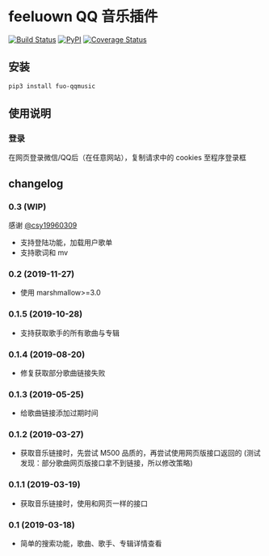 # feeluown QQ 音乐插件

[![Build Status](https://travis-ci.com/feeluown/feeluown-qqmusic.svg?branch=master)](https://travis-ci.com/feeluown/feeluown-qqmusic)
[![PyPI](https://img.shields.io/pypi/v/fuo_qqmusic.svg)](https://pypi.python.org/pypi/fuo-qqmusic)
[![Coverage Status](https://coveralls.io/repos/github/feeluown/feeluown-qqmusic/badge.svg?branch=master)](https://coveralls.io/github/feeluown/feeluown-qqmusic?branch=master)

## 安装

```sh
pip3 install fuo-qqmusic
```

## 使用说明

### 登录
在网页登录微信/QQ后（在任意网站），复制请求中的 cookies 至程序登录框

## changelog

### 0.3 (WIP)

感谢 [@csy19960309](https://github.com/csy19960309)

- 支持登陆功能，加载用户歌单
- 支持歌词和 mv

### 0.2 (2019-11-27)
- 使用 marshmallow>=3.0

### 0.1.5 (2019-10-28)
- 支持获取歌手的所有歌曲与专辑

### 0.1.4 (2019-08-20)
- 修复获取部分歌曲链接失败

### 0.1.3 (2019-05-25)
- 给歌曲链接添加过期时间

### 0.1.2 (2019-03-27)
- 获取音乐链接时，先尝试 M500 品质的，再尝试使用网页版接口返回的
  (测试发现：部分歌曲网页版接口拿不到链接，所以修改策略)

### 0.1.1 (2019-03-19)
- 获取音乐链接时，使用和网页一样的接口

### 0.1 (2019-03-18)
- 简单的搜索功能，歌曲、歌手、专辑详情查看
